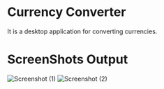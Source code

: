 # Currency Converter
  It is a desktop application for converting currencies.
# ScreenShots Output
![Screenshot (1)](https://user-images.githubusercontent.com/109870463/211268404-4bd99502-7b13-47f0-adb9-3560ef3122a4.png)
![Screenshot (2)](https://user-images.githubusercontent.com/109870463/211268417-88289bbf-c725-4267-b0aa-a0f3e39d00e3.png)
